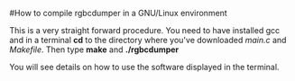 #How to compile rgbcdumper in a GNU/Linux environment

This is a very straight forward procedure. You need to have installed gcc and in a terminal **cd** to the directory where you've downloaded _main.c_ and _Makefile_. Then type **make** and **./rgbcdumper**

You will see details on how to use the software displayed in the terminal.